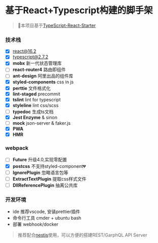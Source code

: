 # 基于React+Typescript构建的脚手架

> 🚀本项目基于[TypeScript-React-Starter](https://github.com/Microsoft/TypeScript-React-Starter)

### 技术栈

- [x] react@16.2
- [x] typescript@2.7.2
- [x] **mobx** 新一代状态管理库
- [ ] **react-router4** 路由即组件
- [ ] **ant-design**  阿里出品的组件库
- [x] **styled-components** css in js
- [x] **perttie** 文件格式化
- [x] **lint-staged** precommit
- [x] **tslint** lint for typescript
- [x] **styleline** lint css/scss
- [ ] **typedoc** 生成ts文档
- [x] **Jest Enzyme** & sinon
- [ ] **mock** json-server & faker.js
- [x] **PWA**
- [x] **HMR**

### webpack

- [ ] **Future** 升级4.0,实现零配置
- [x] **postcss** 不支持styled-component💔
- [ ] **IgnorePlugin** 忽略语言包等
- [ ] **ExtractTextPlugin** 提取css样式文件
- [ ] **DllReferencePlugin** 抽离公共库

### 开发环境

+ ide 推荐vscode, 安装prettier插件
+ 命令行工具 cmder + ubuntu bash
+ 部署 webhook/docker

> 推荐配合[nestjs](https://github.com/Cacivy/nest-graphql)使用，可以方便的搭建REST/GarphQL API Server
